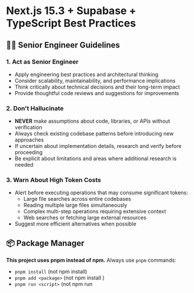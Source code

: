 # Next.js 15.3 + Supabase + TypeScript Best Practices

## 👨‍💻 Senior Engineer Guidelines

### 1. Act as Senior Engineer
- Apply engineering best practices and architectural thinking
- Consider scalability, maintainability, and performance implications
- Think critically about technical decisions and their long-term impact
- Provide thoughtful code reviews and suggestions for improvements

### 2. Don't Hallucinate
- **NEVER** make assumptions about code, libraries, or APIs without verification
- Always check existing codebase patterns before introducing new approaches
- If uncertain about implementation details, research and verify before proceeding
- Be explicit about limitations and areas where additional research is needed

### 3. Warn About High Token Costs
- Alert before executing operations that may consume significant tokens:
  - Large file searches across entire codebases
  - Reading multiple large files simultaneously
  - Complex multi-step operations requiring extensive context
  - Web searches or fetching large external resources
- Suggest more efficient alternatives when possible

## 📦 Package Manager
**This project uses pnpm instead of npm.** Always use `pnpm` commands:
- `pnpm install` (not npm install)
- `pnpm add <package>` (not npm install <package>)
- `pnpm run <script>` (not npm run <script>)

## 🚀 Core Principles

### 1. Type Generation is Non-Negotiable

```bash
# After ANY schema change:
supabase gen types --local > types/supabase.ts

# Automate with git hooks:
# .husky/pre-commit
if git diff --cached --name-only | grep -q "supabase/migrations"; then
  npm run types:generate
  git add types/supabase.ts
fi
```

### 2. Server-First Architecture (Next.js 15.3)

```typescript
// ✅ Server Components by default
export default async function Page() {
  const data = await getServerData() // Direct DB calls
  return <ClientComponent initialData={data} />
}

// ✅ Use after() for non-blocking operations
import { after } from 'next/server'

export async function createPost(data: PostInput) {
  const post = await db.posts.create(data)

  after(async () => {
    // Non-blocking: analytics, cache warming, webhooks
    await trackEvent('post_created', { postId: post.id })
    await sendNotification(post.authorId)
  })

  return post
}
```

### 3. Supabase Client Separation

```typescript
// lib/supabase/client.ts - Browser only
import { createBrowserClient } from "@supabase/ssr";
import type { Database } from "@/types/supabase";

export const createClient = () =>
  createBrowserClient<Database>(
    process.env.NEXT_PUBLIC_SUPABASE_URL!,
    process.env.NEXT_PUBLIC_SUPABASE_ANON_KEY!
  );

// lib/supabase/server.ts - Server only
import { createServerClient } from "@supabase/ssr";
import { cookies } from "next/headers";

export const createClient = async () => {
  const cookieStore = await cookies();
  return createServerClient<Database>(
    process.env.NEXT_PUBLIC_SUPABASE_URL!,
    process.env.NEXT_PUBLIC_SUPABASE_ANON_KEY!,
    {
      cookies: {
        getAll: () => cookieStore.getAll(),
        setAll: (cookiesToSet) => {
          cookiesToSet.forEach(({ name, value, options }) =>
            cookieStore.set(name, value, options)
          );
        },
      },
    }
  );
};
```

### Supabase Migration-First Development

When working with Supabase databases, **ALWAYS** use migrations for ANY schema changes:

### Core Rules

1. **NEVER modify the database directly** - No manual CREATE TABLE, ALTER TABLE, etc.
2. **ALWAYS create a migration file** for schema changes:

   ```bash
   supabase migration new descriptive_name_here
   ```

3. **Migration naming convention**:
   - `create_[table]_table` - New tables
   - `add_[column]_to_[table]` - New columns
   - `update_[table]_[change]` - Modifications
   - `create_[name]_index` - Indexes
   - `add_[table]_rls` - RLS policies

4. **After EVERY migration**:
   ```bash
   supabase db reset                          # Apply locally
   supabase gen types --local > types/supabase.ts  # Update types
   ```
5. **Example workflow for adding a field**:

   ```bash
   # Wrong ❌
   ALTER TABLE posts ADD COLUMN views INTEGER DEFAULT 0;

   # Right ✅
   supabase migration new add_views_to_posts
   # Then write SQL in the generated file
   # Then: supabase db reset && npm run db:types
   ```

6. **Include in EVERY migration**:
   - Enable RLS on new tables
   - Add proper indexes
   - Consider adding triggers for updated_at

7. **Commit both**:
   - Migration file (`supabase/migrations/*.sql`)
   - Updated types (`types/supabase.ts`)

This ensures reproducible database states across all environments and team members.

## 📁 Project Structure (Next.js 15.3 + Supabase)

```
├── app/                      # App Router
│   ├── (auth)/              # Auth group routes
│   ├── (dashboard)/         # Protected routes
│   ├── api/                 # API routes
│   └── globals.css          # Tailwind v4
├── components/
│   ├── ui/                  # shadcn/ui components
│   └── features/            # Feature components
├── lib/
│   ├── supabase/           # Client configs
│   └── utils.ts            # cn() + helpers
├── server/                  # Server-only code
│   ├── queries/            # DB queries
│   └── actions/            # Server Actions
├── hooks/                   # Client hooks
├── test/                    # Test utilities
│   └── setup.ts            # Vitest setup
├── types/
│   └── supabase.ts         # Generated types
└── supabase/
    ├── migrations/         # Database migrations
    └── config.toml         # Supabase configuration
```

## 🎯 Next.js 15.3 Patterns

### Server Actions with Revalidation

```typescript
// server/actions/posts.ts
"use server";

import { revalidateTag, revalidatePath } from "next/cache";
import { after } from "next/server";

export async function createPost(formData: PostInput) {
  const supabase = await createClient();

  const { data, error } = await supabase
    .from("posts")
    .insert(formData)
    .select()
    .single();

  if (error) throw error;

  // Immediate revalidation
  revalidateTag("posts");
  revalidatePath("/dashboard");

  // Deferred operations
  after(async () => {
    await notifySubscribers(data.id);
  });

  return data;
}
```

### Form Component with Prefetching

```typescript
// Using Next.js 15.3 stable Form component
import Form from 'next/form'

export function SearchForm() {
  return (
    <Form action="/search" prefetch={true}>
      <input name="q" placeholder="Search..." />
      <button type="submit">Search</button>
    </Form>
  )
}
```

### Connection API for Performance

```typescript
// Warm connections early for better performance
import { connection } from 'next/server'

export default async function Layout({ children }) {
  // Pre-warm database connection
  await connection()

  // Pre-connect to external services
  await fetch('https://api.service.com/warmup', {
    method: 'HEAD'
  })

  return <>{children}</>
}
```

## 🔐 Authentication Pattern (Already Implemented)

The starter includes a complete authentication setup:

- Sign up/Sign in pages at `/signup` and `/signin`
- Protected dashboard routes under `app/(dashboard)/`
- Server actions in `server/actions/auth.ts`
- Auth middleware configuration
- Profile creation on signup

```typescript
// middleware.ts
import { updateSession } from '@/lib/supabase/middleware'

export async function middleware(request: NextRequest) {
  return await updateSession(request)
}

export const config = {
  matcher: ['/((?!_next/static|_next/image|favicon.ico|.*\\.(?:svg|png|jpg|jpeg|gif|webp)$).*)'],
}

// app/(dashboard)/layout.tsx
import { createClient } from '@/lib/supabase/server'
import { redirect } from 'next/navigation'

export default async function DashboardLayout({ children }) {
  const supabase = await createClient()
  const { data: { user } } = await supabase.auth.getUser()

  if (!user) redirect('/login')

  return <>{children}</>
}

// server/actions/auth.ts - Available auth actions
export async function signUp(formData: FormData)
export async function signIn(formData: FormData)
export async function signOut()
```

## 🎨 UI Components (shadcn/ui + Tailwind v4)

### Tailwind v4 Configuration

```css
/* app/globals.css */
@import "tailwindcss";

/* Define design tokens in @theme */
@theme {
  --color-primary: oklch(24% 0.15 256);
  --color-background: oklch(100% 0 0);
  --color-foreground: oklch(10% 0 0);

  --font-sans: "Inter", system-ui, sans-serif;
  --radius: 0.5rem;
}

/* No more @tailwind directives or @layer needed */
```

### Component Setup

```bash
# Initialize shadcn/ui with Tailwind v4
npx shadcn@latest init

# Add components as needed
npx shadcn@latest add button form card toast
```

```typescript
// Feature component using shadcn/ui
import { Button } from '@/components/ui/button'
import { useToast } from '@/hooks/use-toast'

export function PostCard({ post }: { post: Post }) {
  const { toast } = useToast()

  async function handleLike() {
    const result = await likePost(post.id)

    toast({
      title: result.success ? "Liked!" : "Error",
      variant: result.success ? "default" : "destructive",
    })
  }

  return (
    <Card>
      <CardHeader>
        <CardTitle>{post.title}</CardTitle>
      </CardHeader>
      <CardContent>{post.content}</CardContent>
      <CardFooter>
        <Button onClick={handleLike}>Like</Button>
      </CardFooter>
    </Card>
  )
}
```

## 🔥 Real-time Subscriptions

```typescript
// hooks/use-realtime.ts
export function useRealtime<T extends keyof Database["public"]["Tables"]>(
  table: T,
  filter?: string
) {
  const [data, setData] = useState<Tables<T>[]>([]);
  const supabase = createClient(); // Client-side only

  useEffect(() => {
    const channel = supabase
      .channel(`realtime:${table}`)
      .on(
        "postgres_changes",
        { event: "*", schema: "public", table, filter },
        (payload) => {
          if (payload.eventType === "INSERT") {
            setData((prev) => [payload.new as Tables<T>, ...prev]);
          }
          // Handle UPDATE, DELETE
        }
      )
      .subscribe();

    return () => {
      channel.unsubscribe();
    };
  }, [table, filter]);

  return data;
}
```

## 🧪 Testing Infrastructure (Vitest)

### When to Test

- **Business logic** in utilities and hooks
- **Server Actions** with mocked Supabase client
- **Component behavior** not visual appearance
- **Error states** and edge cases

### Setup

```bash
npm i -D vitest @testing-library/react @testing-library/user-event @vitejs/plugin-react jsdom
```

```typescript
// vitest.config.ts
import { defineConfig } from "vitest/config";
import react from "@vitejs/plugin-react";
import path from "path";

export default defineConfig({
  plugins: [react()],
  test: {
    environment: "jsdom",
    setupFiles: "./test/setup.ts",
    globals: true,
  },
  resolve: {
    alias: {
      "@": path.resolve(__dirname, "./"),
    },
  },
});

// test/setup.ts
import "@testing-library/jest-dom";
import { vi } from "vitest";

// Mock Supabase client
vi.mock("@/lib/supabase/client", () => ({
  createClient: () => ({
    from: vi.fn(() => ({
      select: vi.fn(() => ({
        eq: vi.fn(() => Promise.resolve({ data: [], error: null })),
      })),
      insert: vi.fn(() => ({
        select: vi.fn(() => ({
          single: vi.fn(() => Promise.resolve({ data: {}, error: null })),
        })),
      })),
    })),
    auth: {
      getUser: vi.fn(() =>
        Promise.resolve({ data: { user: null }, error: null })
      ),
    },
  }),
}));
```

### Testing Patterns

```typescript
// components/features/posts/__tests__/post-card.test.tsx
import { render, screen } from '@testing-library/react'
import userEvent from '@testing-library/user-event'
import { PostCard } from '../post-card'

describe('PostCard', () => {
  const mockPost = {
    id: '1',
    title: 'Test Post',
    content: 'Test content',
    author: { name: 'John' },
  }

  it('renders post content', () => {
    render(<PostCard post={mockPost} />)
    expect(screen.getByText('Test Post')).toBeInTheDocument()
    expect(screen.getByText('Test content')).toBeInTheDocument()
  })

  it('calls onLike when like button clicked', async () => {
    const onLike = vi.fn()
    const user = userEvent.setup()

    render(<PostCard post={mockPost} onLike={onLike} />)
    await user.click(screen.getByRole('button', { name: /like/i }))

    expect(onLike).toHaveBeenCalledWith(mockPost.id)
  })
})

// server/actions/__tests__/posts.test.ts
import { createPost } from '../posts'
import { createClient } from '@/lib/supabase/server'

vi.mock('@/lib/supabase/server')

describe('createPost', () => {
  it('creates post and returns data', async () => {
    const mockSupabase = {
      from: vi.fn(() => ({
        insert: vi.fn(() => ({
          select: vi.fn(() => ({
            single: vi.fn(() => ({
              data: { id: '1', title: 'New Post' },
              error: null
            })),
          })),
        })),
      })),
    }

    vi.mocked(createClient).mockResolvedValue(mockSupabase as any)

    const result = await createPost({ title: 'New Post', content: 'Content' })
    expect(result).toEqual({ id: '1', title: 'New Post' })
  })

  it('throws error on database failure', async () => {
    const mockSupabase = {
      from: vi.fn(() => ({
        insert: vi.fn(() => ({
          select: vi.fn(() => ({
            single: vi.fn(() => ({
              data: null,
              error: new Error('Database error')
            })),
          })),
        })),
      })),
    }

    vi.mocked(createClient).mockResolvedValue(mockSupabase as any)

    await expect(createPost({ title: 'Test', content: 'Test' }))
      .rejects.toThrow('Database error')
  })
})
```

## 📊 Database Patterns

### Type-Safe Queries

```typescript
// server/queries/posts.ts
import type { Database } from "@/types/supabase";

type Tables<T extends keyof Database["public"]["Tables"]> =
  Database["public"]["Tables"][T]["Row"];

export async function getPosts() {
  const supabase = await createClient();

  const { data, error } = await supabase
    .from("posts")
    .select(
      `
      *,
      profiles!inner(username, avatar_url)
    `
    )
    .order("created_at", { ascending: false });

  if (error) throw error;
  return data;
}
```

### Row Level Security

```sql
-- Always enable RLS
ALTER TABLE posts ENABLE ROW LEVEL SECURITY;

-- Public read, authenticated write
CREATE POLICY "Public posts are viewable by everyone" ON posts
  FOR SELECT USING (published = true);

CREATE POLICY "Users can insert their own posts" ON posts
  FOR INSERT WITH CHECK (auth.uid() = author_id);
```

## 🚀 Performance Optimization

### Parallel Data Loading

```typescript
// Load data in parallel in Server Components
export default async function DashboardPage() {
  const [posts, profile, stats] = await Promise.all([
    getPosts(),
    getProfile(),
    getStats()
  ])

  return (
    <Dashboard
      posts={posts}
      profile={profile}
      stats={stats}
    />
  )
}
```

### Streaming with Suspense

```typescript
import { Suspense } from 'react'

export default function Page() {
  return (
    <>
      <Header />
      <Suspense fallback={<PostsSkeleton />}>
        <PostsList />
      </Suspense>
    </>
  )
}

async function PostsList() {
  const posts = await getPosts() // This can be slow
  return <>{posts.map(post => <PostCard key={post.id} post={post} />)}</>
}
```

## 🔧 Development Workflow

### Essential Scripts

```json
{
  "scripts": {
    "dev": "next dev --turbo",
    "build": "next build",
    "test": "vitest",
    "test:ui": "vitest --ui",
    "test:coverage": "vitest --coverage",
    "db:types": "supabase gen types --local > types/supabase.ts",
    "db:push": "supabase db push",
    "db:reset": "supabase db reset"
  }
}
```

**Note:** Use `pnpm run <script>` instead of `npm run <script>`
```

### Environment Variables

```typescript
// lib/env.ts - Validated env vars
import { z } from "zod";

const envSchema = z.object({
  NEXT_PUBLIC_SUPABASE_URL: z.string().url(),
  NEXT_PUBLIC_SUPABASE_ANON_KEY: z.string(),
  NEXT_SUPABASE_SERVICE_ROLE_KEY: z.string().optional(),
});

export const env = envSchema.parse(process.env);
```

## ⚡ Key Commands

```bash
# Development
npm run dev --turbo          # Fast refresh with Turbopack
npm run docker:dev          # Docker development (recommended)
supabase start              # Local Supabase

# Docker
npm run docker:dev          # Start development container
npm run docker:prod         # Start production container
npm run docker:stop         # Stop containers
npm run docker:clean        # Clean containers and volumes

# Testing
npm run test                # Run tests in watch mode
npm run test:ui            # Open Vitest UI
npm run test:coverage      # Generate coverage report

# Database
supabase db reset           # Reset + migrate
supabase gen types --local > types/supabase.ts

# UI Components
npx shadcn@latest add       # Add components

# Production
npm run build              # Type-safe build
npm run docker:prod        # Deploy with Docker
supabase db push          # Deploy migrations
```

## 🐳 Docker Development Workflow

### Preferred Development Method: Docker

Docker is the recommended development approach for this project:

```bash
# Start development (first time)
cp .env.development.example .env.development  # Configure environment
npm run docker:dev                            # Start containers

# Daily development
npm run docker:dev    # Start (rebuilds if needed)
# Code changes are reflected immediately via volume mounting
npm run docker:stop   # Stop containers when done

# Troubleshooting
npm run docker:clean  # Reset everything
npm run docker:dev    # Rebuild and restart
```

### Docker Benefits

1. **Consistent Environment**: Same Node.js version, dependencies across team
2. **Isolation**: No conflicts with local Node.js installations
3. **Production Parity**: Dev environment matches production deployment
4. **Easy Onboarding**: New developers get running environment instantly
5. **Volume Mounting**: Hot reload works seamlessly in development

### Environment Files (Next.js Convention)

```bash
# Development (committed to git)
.env.development     # Shared development defaults

# Production (committed to git)
.env.production      # Production deployment environment

# Personal overrides (never commit)
.env.local           # Individual developer overrides
```

## 🚨 Critical Rules

1. **Always regenerate types after schema changes**
2. **Use Server Components by default, Client Components when needed**
3. **Separate server and client Supabase instances**
4. **Use `after()` for non-blocking operations**
5. **Enable RLS on all tables**
6. **Compose UI with shadcn/ui components**
7. **Validate environment variables with Zod**
8. **Use Server Actions for mutations**
9. **Implement proper error boundaries**
10. **Stream data with Suspense for better UX**
11. **Test business logic, not implementation details**
12. **Prefer Docker for development and deployment consistency**
13. **ALWAYS commit work as checkpoints at logical breakpoints - use your judgment**

## 📝 Commit Checkpoint Strategy

ALWAYS commit work as checkpoints at logical breakpoints. Use your judgment to decide when to commit:

- After completing database migrations
- After creating a set of related server actions/queries
- After completing a UI component or page
- Before switching to a different phase of work
- When significant functionality is working

Use descriptive commit messages following the existing pattern with Claude Code attribution.
